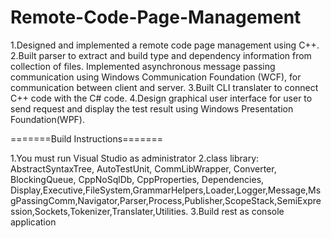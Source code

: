 # Remote-Code-Page-Management
1.Designed and implemented a remote code page management using C++.
2.Built parser to extract and build type and dependency information from collection of files. Implemented asynchronous message passing communication using Windows Communication Foundation (WCF), for communication between client and server.
3.Built CLI translater to connect C++ code with the C# code.
4.Design graphical user interface for user to send request and display the test result using Windows Presentation Foundation(WPF).


=======Build Instructions=======

1.You must run Visual Studio as administrator
2.class library: AbstractSyntaxTree, AutoTestUnit, CommLibWrapper, Converter, BlockingQueue, CppNoSqlDb, CppProperties, Dependencies, Display,Executive,FileSystem,GrammarHelpers,Loader,Logger,Message,MsgPassingComm,Navigator,Parser,Process,Publisher,ScopeStack,SemiExpression,Sockets,Tokenizer,Translater,Utilities.
3.Build rest as console application
